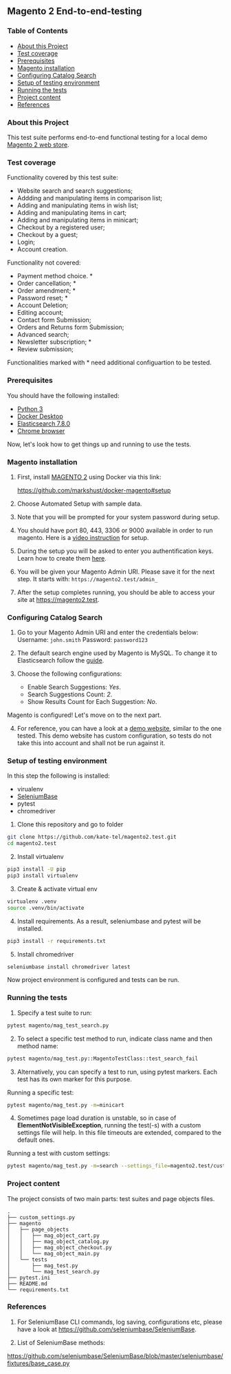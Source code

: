 ## **Magento 2 End-to-end-testing**

### **Table of Contents**

* [About this Project](#about-this-project)
* [Test coverage](#test-coverage)
* [Prerequisites](#prerequisites)
* [Magento installation](#magento-installation)
* [Configuring Catalog Search](#configuring-catalog-search)
* [Setup of testing environment](#setup-of-testing-environment)
* [Running the tests](#running-the-tests)
* [Project content](#project-content)
* [References](#references)

### **About this Project**

This test suite performs end-to-end functional testing for a local demo [Magento 2 web store](https://magento.com/).

### **Test coverage**

Functionality covered by this test suite:

* Website search and search suggestions;
* Addding and manipulating items in comparison list;
* Adding and manipulating items in wish list;
* Adding and manipulating items in cart;
* Adding and manipulating items in minicart;
* Checkout by a registered user;
* Checkout by a guest;
* Login;
* Account creation.

Functionality not covered:

* Payment method choice. *
* Order cancellation; *
* Order amendment;    *
* Password reset; *
* Account Deletion;
* Editing account;
* Contact form Submission;
* Orders and Returns form Submission;
* Advanced search;
* Newsletter subscription;    *
* Review submission;

Functionalities marked with * need additional configuartion to be tested.

### **Prerequisites**

You should have the following installed:

* [Python 3](https://www.python.org/downloads/)
* [Docker Desktop](https://www.docker.com/products/docker-desktop)
* [Elasticsearch 7.8.0](https://www.elastic.co/guide/en/elasticsearch/reference/current/getting-started-install.html#run-elasticsearch-local)
* [Chrome browser](https://www.google.com/chrome/)

Now, let's look how to get things up and running to use the tests.

### **Magento installation**

1. First, install [MAGENTO 2](https://magento.com/) using Docker via this link:

    https://github.com/markshust/docker-magento#setup

2. Choose Automated Setup with sample data.

3. Note that you will be prompted for your system password during setup.

4. You should have port 80, 443, 3306 or 9000 available in order to run magento. Here is a [video instruction](https://courses.m.academy/courses/setup-magento-2-development-environment-docker/lectures/8974570) for setup.

5. During the setup you will be asked to enter you authentification keys. Learn how to create them [here](https://devdocs.magento.com/guides/v2.3/install-gde/prereq/connect-auth.html).

6. You will be given your Magento Admin URI. Please save it for the next step. It starts with: `https://magento2.test/admin_`

7. After the setup completes running, you should be able to access your site at https://magento2.test.

### **Configuring Catalog Search**

1. Go to your Magento Admin URI and enter the credentials below:
    Username: `john.smith`
    Password: `password123`

2. The default search engine used by Magento is MySQL. To change it to Elasticsearch follow the [guide](https://docs.magento.com/user-guide/catalog/search-elasticsearch.html#step-1-configure-search-options). 

3. Choose the following configurations:
    * Enable Search Suggestions: _Yes_.
    * Search Suggestions Count: _2_.
    * Show Results Count for Each Suggestion: _No_.

Magento is configured! Let's move on to the next part.

4. For reference, you can have a look at a [demo website](http://demo.magento-elastic-suite.io/index.php), similar to the one tested. This demo website has custom configuration, so tests do not take this into account and shall not be run against it.

### **Setup of testing environment**   

In this step the following is installed:
* virualenv
* [SeleniumBase](https://seleniumbase.io/)
* pytest
* chromedriver

1. Clone this repository and go to folder

```bash
git clone https://github.com/kate-tel/magento2.test.git
cd magento2.test
```

2. Install virtualenv

```bash
pip3 install -U pip
pip3 install virtualenv
```

3. Create & activate virtual env

```bash
virtualenv .venv
source .venv/bin/activate
```

4. Install requirements. As a result, seleniumbase and pytest will be installed.

```bash
pip3 install -r requirements.txt
```

5. Install chromedriver

```bash
seleniumbase install chromedriver latest
```

Now project environment is configured and tests can be run.

### **Running the tests**

1. Specify a test suite to run:
```bash
pytest magento/mag_test_search.py
```

2. To select a specific test method to run, indicate class name and then method name:

```bash
pytest magento/mag_test.py::MagentoTestClass::test_search_fail
```

3. Alternatively, you can specify a test to run, using pytest markers. Each test has its own marker for this purpose.

Running a specific test:

```bash
pytest magento/mag_test.py -m=minicart
```

4. Sometimes page load duration is unstable, so in case of **ElementNotVisibleException**, running the test(-s) with a custom settings file will help. In this file timeouts are extended, compared to the default ones.

Running a test with custom settings:

```bash
pytest magento/mag_test.py -m=search --settings_file=magento2.test/custom_settings.py
```

### **Project content**

The project consists of two main parts: test suites and page objects files.
```
.
├── custom_settings.py 
├── magento 
│   ├── page_objects
│   │   ├── mag_object_cart.py 
│   │   ├── mag_object_catalog.py 
│   │   ├── mag_object_checkout.py
│   │   └── mag_object_main.py 
│   └── tests
│       ├── mag_test.py
│       └── mag_test_search.py
├── pytest.ini
├── README.md
└── requirements.txt

```

### **References**

1. For SeleniumBase CLI commands, log saving, configurations etc, please have a look at https://github.com/seleniumbase/SeleniumBase.

2. List of SeleniumBase methods:

https://github.com/seleniumbase/SeleniumBase/blob/master/seleniumbase/fixtures/base_case.py
